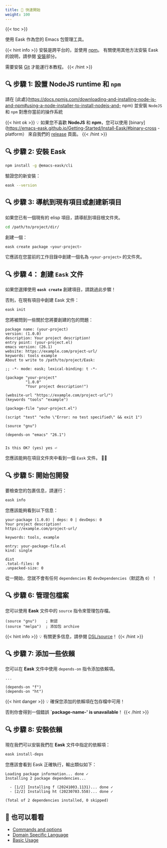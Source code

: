 ```yaml
---
title: 🔰 快速開始
weight: 100
---
```


{{< toc >}}

使用 Eask 作為您的 Emacs 包管理工具。

{{< hint info >}}
安裝是跨平台的，並使用 [npm](https://www.npmjs.com/)。
有關使用其他方法安裝 Eask 的說明，請參閱
[安裝](https://emacs-eask.github.io/Getting-Started/Install-Eask/)部分。

需要安裝 [Git](https://git-scm.com/downloads) 才能運行本教程。
{{< /hint >}}

## 🔍 步驟 1: 設置 NodeJS runtime 和 `npm`

請在 [此處](https://docs.npmjs.com/downloading-and-installing-node-js-and-npm#using-a-node-installer-to-install-nodejs-and- npm)
並安裝 `NodeJS` 和 `npm` 對應你當前的操作系統

{{< hint ok >}}
💡 如果您不喜歡 **NodeJS** 和 **npm**，您可以使用 [binary](https://emacs-eask.github.io/Getting-Started/Install-Eask/#binary-cross -platform）
來自我們的 [release](https://github.com/emacs-eask/cli/releases) 頁面。
{{< /hint >}}

## 🔍 步驟 2: 安裝 Eask

```sh
npm install -g @emacs-eask/cli
```

驗證您的新安裝：

```sh
eask --version
```

## 🔍 步驟 3: 導航到現有項目或創建新項目

如果您已有一個現有的 elisp 項目，請導航到項目根文件夾。

```sh
cd /path/to/project/dir/
```

創建一個：

```sh
eask create package <your-project>
```

它應該在您當前的工作目錄中創建一個名為 `<your-project>` 的文件夾。

## 🔍 步驟 4： 創建 `Eask` 文件

如果您選擇使用 **`eask create`** 創建項目，請跳過此步驟！

否則，在現有項目中創建 Eask 文件：

```sh
eask init
```

您將被問到一些關於您將要創建的包的問題：

```
package name: (your-project)
version: (1.0.0)
description: Your project description!
entry point: (your-project.el)
emacs version: (26.1)
website: https://example.com/project-url/
keywords: tools example
About to write to /path/to/project/Eask:

;; -*- mode: eask; lexical-binding: t -*-

(package "your-project"
         "1.0.0"
         "Your project description!")

(website-url "https://example.com/project-url/")
(keywords "tools" "example")

(package-file "your-project.el")

(script "test" "echo \"Error: no test specified\" && exit 1")

(source "gnu")

(depends-on "emacs" "26.1")


Is this OK? (yes) yes ⏎
```

您應該能夠在項目文件夾中看到一個 `Eask` 文件。 🎉🎊

## 🔍 步驟 5: 開始包開發

要檢查您的包裹信息，請運行：

```sh
eask info
```

您應該能夠看到以下信息：

```
your-package (1.0.0) | deps: 0 | devDeps: 0
Your project description!
https://example.com/project-url/

keywords: tools, example

entry: your-package-file.el
kind: single

dist
.total-files: 0
.unpacked-size: 0
```

從一開始，您就不會有任何 `dependencies` 和 `devDependencies`（默認為 `0`）！

## 🔍 步驟 6: 管理包檔案

您可以使用 **Eask** 文件中的 `source` 指令來管理包存檔。

```elisp
(source "gnu")    ; 默認
(source "melpa")  ; 添加包 archive
```

{{< hint info >}}
💡 有關更多信息，請參閱 [DSL/source](https://emacs-eask.github.io/DSL/#-source-alias)！
{{< /hint >}}

## 🔍 步驟 7: 添加一些依賴

您可以在 **Eask** 文件中使用 `depends-on` 指令添加依賴項。

```elisp
...

(depends-on "f")
(depends-on "ht")
```

{{< hint danger >}}
💡 確保您添加的依賴項在包存檔中可用！

否則你會得到一個錯誤 **`package-name-' is unavailable**！
{{< /hint >}}

## 🔍 步驟 8: 安裝依賴

現在我們可以安裝我們在 **Eask** 文件中指定的依賴項：

```sh
eask install-deps
```

您應該會看到 Eask 正確執行，輸出類似如下：

```
Loading package information... done ✓
Installing 2 package dependencies...

  - [1/2] Installing f (20241003.1131)... done ✓
  - [2/2] Installing ht (20230703.558)... done ✓

(Total of 2 dependencies installed, 0 skipped)
```

## 🔗 也可以看看

- [Commands and options](https://emacs-eask.github.io/Getting-Started/Commands-and-options/)
- [Domain Specific Language](https://emacs-eask.github.io/DSL/)
- [Basic Usage](https://emacs-eask.github.io/Getting-Started/Basic-Usage/)
